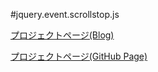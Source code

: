 #jquery.event.scrollstop.js

[プロジェクトページ(Blog)](http://blog.webcreativepark.net/2012/09/06-152317.html)

[プロジェクトページ(GitHub Page)](http://to-r.github.io/jquery.event.scrollstop.js/)